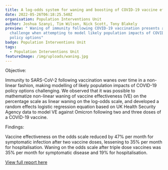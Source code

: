 ```yaml
---
title: A log-odds system for waning and boosting of COVID-19 vaccine effectiveness
date: 2022-05-26T06:18:25.540Z
organisation: Population Interventions Unit
author: Joshua Szanyi, Tim Wilson, Nick Scott, Tony Blakely
preview: " Waning of immunity following COVID-19 vaccination presents a
  challenge when attempting to model likely population impacts of COVID-19
  policy options"
badge: Population Interventions Unit
tags:
  - Population Interventions Unit
featureImage: /img/uploads/waning.jpg
---
```

Objective: 

Immunity to SARS-CoV-2 following vaccination wanes over time in a non-linear fashion, making modelling of likely population impacts of COVID-19 policy options challenging. We observed that it was possible to mathematize non-linear waning of vaccine effectiveness (VE) on the percentage scale as linear waning on the log-odds scale, and developed a random effects logistic regression equation based on UK Health Security Agency data to model VE against Omicron following two and three doses of a COVID-19 vaccine.

Findings: 

Vaccine effectiveness on the odds scale reduced by 47% per month for symptomatic infection after
two vaccine doses, lessening to 35% per month for hospitalisation. Waning on the odds scale after triple
dose vaccines was 35% per month for symptomatic disease and 19% for hospitalisation.

<a href="https://www.sciencedirect.com/science/article/pii/S0264410X2200634X" target="_blank">
View full report here
</a>